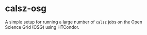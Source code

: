 # calsz-osg

A simple setup for running a large number of `calsz` jobs on the Open
Science Grid (OSG) using HTCondor.
